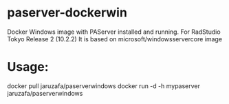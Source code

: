 # paserver-dockerwin
Docker Windows image with PAServer installed and running. For RadStudio Tokyo Release 2 (10.2.2)
It is based on microsoft/windowsservercore image

# Usage:
docker pull jaruzafa/paserverwindows
docker run -d -h mypaserver jaruzafa/paserverwindows